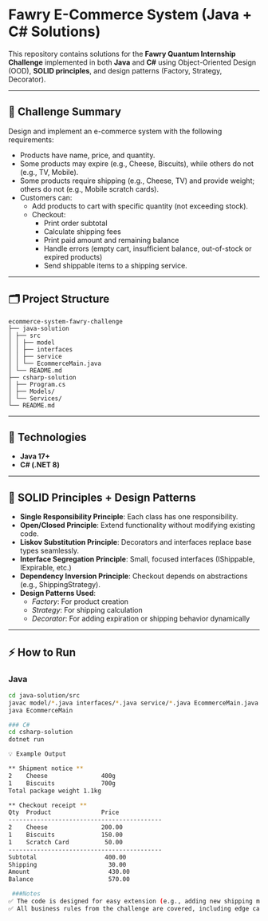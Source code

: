 # Fawry E-Commerce System (Java + C# Solutions)

This repository contains solutions for the **Fawry Quantum Internship Challenge** implemented in both **Java** and **C#** using Object-Oriented Design (OOD), **SOLID principles**, and design patterns (Factory, Strategy, Decorator).

---

## 📌 Challenge Summary
Design and implement an e-commerce system with the following requirements:
- Products have name, price, and quantity.
- Some products may expire (e.g., Cheese, Biscuits), while others do not (e.g., TV, Mobile).
- Some products require shipping (e.g., Cheese, TV) and provide weight; others do not (e.g., Mobile scratch cards).
- Customers can:
  - Add products to cart with specific quantity (not exceeding stock).
  - Checkout: 
    - Print order subtotal
    - Calculate shipping fees
    - Print paid amount and remaining balance
    - Handle errors (empty cart, insufficient balance, out-of-stock or expired products)
    - Send shippable items to a shipping service.

---

## 🗂 Project Structure
```
ecommerce-system-fawry-challenge
├── java-solution
│ ├── src
│ │ ├── model
│ │ ├── interfaces
│ │ ├── service
│ │ └── EcommerceMain.java
│ └── README.md
├── csharp-solution
│ ├── Program.cs
│ ├── Models/
│ └── Services/
└── README.md
```
---

## 🚀 Technologies
- **Java 17+**
- **C# (.NET 8)**

---

## 🧠 SOLID Principles + Design Patterns
- **Single Responsibility Principle**: Each class has one responsibility.
- **Open/Closed Principle**: Extend functionality without modifying existing code.
- **Liskov Substitution Principle**: Decorators and interfaces replace base types seamlessly.
- **Interface Segregation Principle**: Small, focused interfaces (IShippable, IExpirable, etc.)
- **Dependency Inversion Principle**: Checkout depends on abstractions (e.g., ShippingStrategy).
- **Design Patterns Used**:  
  - *Factory*: For product creation  
  - *Strategy*: For shipping calculation  
  - *Decorator*: For adding expiration or shipping behavior dynamically  

---

## ⚡ How to Run

### Java
```bash
cd java-solution/src
javac model/*.java interfaces/*.java service/*.java EcommerceMain.java
java EcommerceMain

### C#
cd csharp-solution
dotnet run

💡 Example Output

** Shipment notice **
2    Cheese               400g
1    Biscuits             700g
Total package weight 1.1kg

** Checkout receipt **
Qty  Product              Price     
-------------------------------------------
2    Cheese               200.00
1    Biscuits             150.00
1    Scratch Card          50.00
-------------------------------------------
Subtotal                   400.00
Shipping                    30.00
Amount                      430.00
Balance                     570.00

 ###Notes
✅ The code is designed for easy extension (e.g., adding new shipping methods or product types).
✅ All business rules from the challenge are covered, including edge cases.
